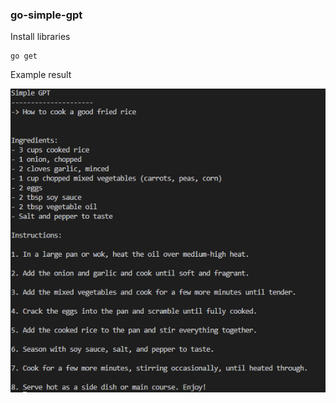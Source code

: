 ### go-simple-gpt

Install libraries

```shell
go get
```

Example result

![My Image](images/simple-gpt.png)
